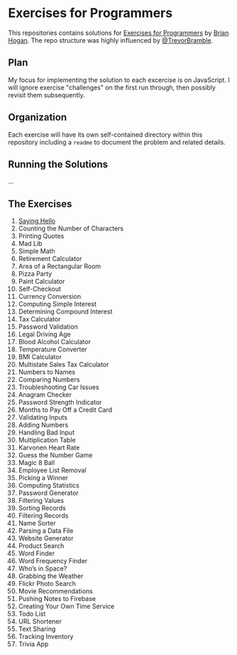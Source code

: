 # Exercises for Programmers

This repositories contains solutions for [Exercises for Programmers](https://pragprog.com/book/bhwb/exercises-for-programmers) by [Brian Hogan](//github.com/napcs). The repo structure was highly influenced by [@TrevorBramble](https://github.com/TrevorBramble/exercises-for-programmers).

## Plan

My focus for implementing the solution to each excercise is on JavaScript. I will ignore exercise "challenges" on the first run through, then possibly revisit them subsequently.

## Organization

Each exercise will have its own self-contained directory within this repository including a `readme` to document the problem and related details.


## Running the Solutions

...

## The Exercises

 1. [Saying Hello](views/01/)
 2. Counting the Number of Characters
 3. Printing Quotes
 4. Mad Lib 
 5. Simple Math
 6. Retirement Calculator
 7. Area of a Rectangular Room
 8. Pizza Party
 9. Paint Calculator
 10. Self-Checkout
 11. Currency Conversion
 12. Computing Simple Interest
 13. Determining Compound Interest
 14. Tax Calculator
 15. Password Validation
 16. Legal Driving Age
 17. Blood Alcohol Calculator
 18. Temperature Converter
 19. BMI Calculator
 20. Multistate Sales Tax Calculator
 21. Numbers to Names
 22. Comparing Numbers
 23. Troubleshooting Car Issues
 24. Anagram Checker
 25. Password Strength Indicator
 26. Months to Pay Off a Credit Card
 27. Validating Inputs
 28. Adding Numbers
 29. Handling Bad Input
 30. Multiplication Table
 31. Karvonen Heart Rate
 32. Guess the Number Game
 33. Magic 8 Ball
 34. Employee List Removal
 35. Picking a Winner
 36. Computing Statistics
 37. Password Generator
 38. Filtering Values
 39. Sorting Records
 40. Filtering Records
 41. Name Sorter
 42. Parsing a Data File
 43. Website Generator
 44. Product Search
 45. Word Finder
 46. Word Frequency Finder
 47. Who’s in Space?
 48. Grabbing the Weather
 49. Flickr Photo Search
 50. Movie Recommendations
 51. Pushing Notes to Firebase
 52. Creating Your Own Time Service
 53. Todo List
 54. URL Shortener
 55. Text Sharing
 56. Tracking Inventory
 57. Trivia App

